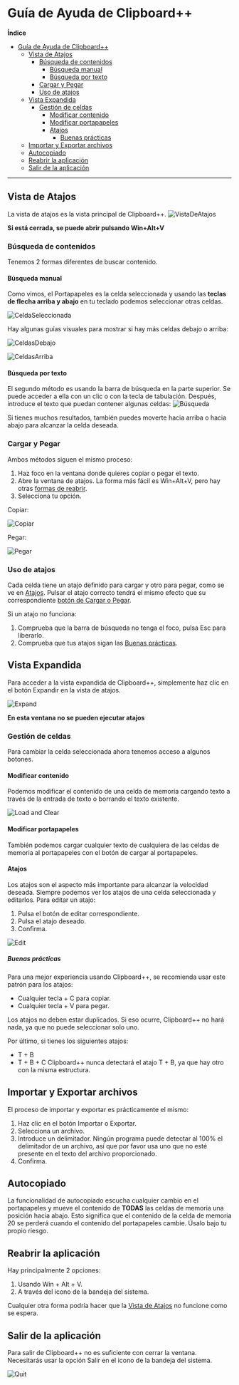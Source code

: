 # Guía de Ayuda de Clipboard++

**Índice**
- [Guía de Ayuda de Clipboard++](#guía-de-ayuda-de-clipboard)
  - [Vista de Atajos](#vista-de-atajos)
    - [Búsqueda de contenidos](#búsqueda-de-contenidos)
      - [Búsqueda manual](#búsqueda-manual)
      - [Búsqueda por texto](#búsqueda-por-texto)
    - [Cargar y Pegar](#cargar-y-pegar)
    - [Uso de atajos](#uso-de-atajos)
  - [Vista Expandida](#vista-expandida)
    - [Gestión de celdas](#gestión-de-celdas)
      - [Modificar contenido](#modificar-contenido)
      - [Modificar portapapeles](#modificar-portapapeles)
      - [Atajos](#atajos)
        - [Buenas prácticas](#buenas-prácticas)
  - [Importar y Exportar archivos](#importar-y-exportar-archivos)
  - [Autocopiado](#autocopiado)
  - [Reabrir la aplicación](#reabrir-la-aplicación)
  - [Salir de la aplicación](#salir-de-la-aplicación)

---

## Vista de Atajos
La vista de atajos es la vista principal de Clipboard++.
![VistaDeAtajos](./images/en-US/ShortCutsView.png)

**Si está cerrada, se puede abrir pulsando Win+Alt+V**

### Búsqueda de contenidos
Tenemos 2 formas diferentes de buscar contenido.
#### Búsqueda manual
Como vimos, el Portapapeles es la celda seleccionada y usando las **teclas de flecha arriba y abajo** en tu teclado podemos seleccionar otras celdas.

![CeldaSeleccionada](./images/en-US/Move.gif)

Hay algunas guías visuales para mostrar si hay más celdas debajo o arriba:

![CeldasDebajo](./images/en-US/CellsBelow.png)

![CeldasArriba](./images/en-US/CellsAbove.png)

#### Búsqueda por texto
El segundo método es usando la barra de búsqueda en la parte superior.
Se puede acceder a ella con un clic o con la tecla de tabulación. Después, introduce el texto que puedan contener algunas celdas:
![Búsqueda](./images/en-US/Search.gif)

Si tienes muchos resultados, también puedes moverte hacia arriba o hacia abajo para alcanzar la celda deseada.

### Cargar y Pegar
Ambos métodos siguen el mismo proceso:
 1. Haz foco en la ventana donde quieres copiar o pegar el texto.
 2. Abre la ventana de atajos. La forma más fácil es Win+Alt+V, pero hay otras [formas de reabrir](#reabrir-la-aplicación).
 3. Selecciona tu opción.

Copiar:

![Copiar](./images/en-US/Copy.gif)

Pegar:

![Pegar](./images/en-US/Paste.gif)

### Uso de atajos
Cada celda tiene un atajo definido para cargar y otro para pegar, como se ve en [Atajos](#atajos).
Pulsar el atajo correcto tendrá el mismo efecto que su correspondiente [botón de Cargar o Pegar](#cargar-y-pegar).

Si un atajo no funciona:
  1. Comprueba que la barra de búsqueda no tenga el foco, pulsa Esc para liberarlo.
  2. Comprueba que tus atajos sigan las [Buenas prácticas](#buenas-prácticas).

## Vista Expandida
Para acceder a la vista expandida de Clipboard++, simplemente haz clic en el botón Expandir en la vista de atajos.

![Expand](./images/en-US/Expand.gif)

**En esta ventana no se pueden ejecutar atajos**

### Gestión de celdas
Para cambiar la celda seleccionada ahora tenemos acceso a algunos botones.

#### Modificar contenido
Podemos modificar el contenido de una celda de memoria cargando texto a través de la entrada de texto o borrando el texto existente.

![Load and Clear](./images/en-US/Load&Clear.gif)

#### Modificar portapapeles
También podemos cargar cualquier texto de cualquiera de las celdas de memoria al portapapeles con el botón de cargar al portapapeles.

#### Atajos

Los atajos son el aspecto más importante para alcanzar la velocidad deseada. Siempre podemos ver los atajos de una celda seleccionada y editarlos.
Para editar un atajo:
  1. Pulsa el botón de editar correspondiente.
  2. Pulsa el atajo deseado.
  3. Confirma.

![Edit](./images/en-US/Edit.gif)

##### Buenas prácticas

Para una mejor experiencia usando Clipboard++, se recomienda usar este patrón para los atajos:
  - Cualquier tecla + C para copiar.
  - Cualquier tecla + V para pegar.

Los atajos no deben estar duplicados. Si eso ocurre, Clipboard++ no hará nada, ya que no puede seleccionar solo uno.

Por último, si tienes los siguientes atajos:
  - T + B
  - T + B + C
Clipboard++ nunca detectará el atajo T + B, ya que hay otro con la misma estructura.

## Importar y Exportar archivos
El proceso de importar y exportar es prácticamente el mismo:
  1. Haz clic en el botón Importar o Exportar.
  2. Selecciona un archivo.
  3. Introduce un delimitador. Ningún programa puede detectar al 100% el delimitador de un archivo, así que por favor usa uno que no esté presente en el texto del archivo proporcionado.
  4. Confirma.


## Autocopiado
La funcionalidad de autocopiado escucha cualquier cambio en el portapapeles y mueve el contenido de **TODAS** las celdas de memoria una posición hacia abajo. Esto significa que el contenido de la celda de memoria 20 se perderá cuando el contenido del portapapeles cambie. Úsalo bajo tu propio riesgo.


## Reabrir la aplicación

Hay principalmente 2 opciones:
  1. Usando Win + Alt + V.
  2. A través del icono de la bandeja del sistema.

Cualquier otra forma podría hacer que la [Vista de Atajos](#vista-de-atajos) no funcione como se espera.

## Salir de la aplicación

Para salir de Clipboard++ no es suficiente con cerrar la ventana.
Necesitarás usar la opción Salir en el icono de la bandeja del sistema.

![Quit](./images/en-US/Quit.gif)
